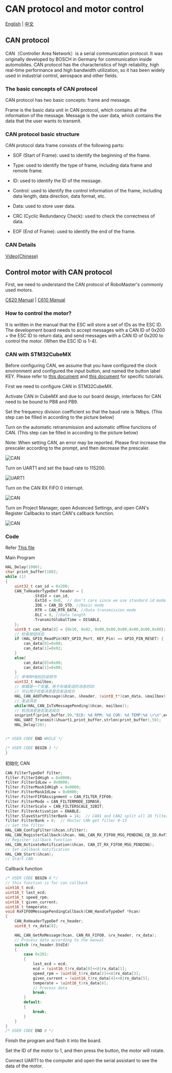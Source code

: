 # CAN protocol and motor control

[English](README.md) | [中文](README_zh.md)

## CAN protocol

CAN（Controller Area Network）is a serial communication protocol. It was originally developed by BOSCH in Germany for communication inside automobiles. CAN protocol has the characteristics of high reliability, high real-time performance and high bandwidth utilization, so it has been widely used in industrial control, aerospace and other fields.

### The basic concepts of CAN protocol

CAN protocol has two basic concepts: frame and message.

Frame is the basic data unit in CAN protocol, which contains all the information of the message. Message is the user data, which contains the data that the user wants to transmit.

### CAN protocol basic structure

CAN protocol data frame consists of the following parts:

- SOF (Start of Frame): used to identify the beginning of the frame.

- Type: used to identify the type of frame, including data frame and remote frame.

- ID: used to identify the ID of the message.

- Control: used to identify the control information of the frame, including data length, data direction, data format, etc.

- Data: used to store user data.

- CRC (Cyclic Redundancy Check): used to check the correctness of data.

- EOF (End of Frame): used to identify the end of the frame.

### CAN Details

[Video(Chinese)](https://www.bilibili.com/video/BV1Dq4y1J7WA/?spm_id_from=333.337.search-card.all.click&vd_source=12f331bedce3ff2e9fdf30aaa1f157d3)

## Control motor with CAN protocol

First, we need to understand the CAN protocol of RoboMaster's commonly used motors.

[C620 Manual](https://www.robomaster.com/zh-CN/products/components/general/M3508) | [C610 Manual](https://www.robomaster.com/zh-CN/products/components/general/M2006)

### How to control the motor?

It is written in the manual that the ESC will store a set of IDs as the ESC ID. The development board needs to accept messages with a CAN ID of 0x200 + the ESC ID to return data, and send messages with a CAN ID of 0x200 to control the motor. (When the ESC ID is 1-4).

### CAN with STM32CubeMX 

Before configuring CAN, we assume that you have configured the clock environment and configured the input button, and named the button label KEY. Please refer to [this document](../6.Key_Input/README.md) and [this document](../2.New_Empty_Project/README.md) for specific tutorials.

First we need to configure CAN in STM32CubeMX.

Activate CAN in CubeMX and due to our board design, interfaces for CAN need to be bound to PB8 and PB9.

Set the frequency division coefficient so that the baud rate is 1Mbps. (This step can be filled in according to the picture below)

Turn on the automatic retransmission and automatic offline functions of CAN. (This step can be filled in according to the picture below)

Note: When setting CAN, an error may be reported. Please first increase the prescaler according to the prompt, and then decrease the prescaler.

![CAN](images/1.png)

Turn on UART1 and set the baud rate to 115200.

![UART1](images/2.png)

Turn on the CAN RX FIFO 0 interrupt.

![CAN](images/3.png)

Turn on Project Manager, open Advanced Settings, and open CAN's Register Callbacks to start CAN's callback function.

![CAN](images/4.png)

### Code

Refer [This file](../../sample/1.16.F103_CAN_Motor/F103_CAN_Motor/Core/Src/main.c)

Main Program

```c
HAL_Delay(1000);
char print_buffer[100];
while (1)
{
    uint32_t can_id = 0x200;
    CAN_TxHeaderTypeDef header = {
            .StdId = can_id,
            .ExtId = 0x0,  // don't care since we use standard id mode
            .IDE = CAN_ID_STD, //Basic mode
            .RTR = CAN_RTR_DATA, //Data transmission mode
            .DLC = 8, //Data length
            .TransmitGlobalTime = DISABLE, 
    };
    uint8_t can_data[8] = {0x10, 0x02, 0x00,0x00,0x00,0x00,0x00,0x00};
    // 检查按钮状态
    if (HAL_GPIO_ReadPin(KEY_GPIO_Port, KEY_Pin) == GPIO_PIN_RESET) {
        can_data[0]=0x08;
        can_data[1]=0x02;
    }
    else{
        can_data[0]=0x00;
        can_data[1]=0x00;
    }
    // 参考RM电机的说明书
    uint32_t mailbox;
    // 邮箱是一个变量，用于存储发送的消息的ID
    // 可以用于检查消息是否发送成功
    HAL_CAN_AddTxMessage(&hcan, &header, (uint8_t*)can_data, &mailbox);
    // 发送消息
    while(HAL_CAN_IsTxMessagePending(&hcan, mailbox));
    // 检测消息是否发送成功
    sniprintf(print_buffer,99,"ECD: %d RPM: %d CUR: %d TEMP:%d \r\n",ecd,speed_rpm,given_current,temperate);
    HAL_UART_Transmit(&huart1,print_buffer,strlen(print_buffer),50);
    HAL_Delay(20);


/* USER CODE END WHILE */

/* USER CODE BEGIN 3 */
}
```

初始化 CAN

```c
CAN_FilterTypeDef filter;
filter.FilterIdHigh = 0x0000;
filter.FilterIdLow = 0x0000;
filter.FilterMaskIdHigh = 0x0000;
filter.FilterMaskIdLow = 0x0000;
filter.FilterFIFOAssignment = CAN_FILTER_FIFO0;
filter.FilterMode = CAN_FILTERMODE_IDMASK;
filter.FilterScale = CAN_FILTERSCALE_32BIT;
filter.FilterActivation = ENABLE;
filter.SlaveStartFilterBank = 14;  // CAN1 and CAN2 split all 28 filters
filter.FilterBank = 0;  // Master CAN get filter 0-13
// Set the filter
HAL_CAN_ConfigFilter(&hcan,&filter);
HAL_CAN_RegisterCallback(&hcan, HAL_CAN_RX_FIFO0_MSG_PENDING_CB_ID,RxFIFO0MessagePendingCallback);
// Register callback function
HAL_CAN_ActivateNotification(&hcan, CAN_IT_RX_FIFO0_MSG_PENDING);
// Set callback notification
HAL_CAN_Start(&hcan);
// Start CAN
```

Callback function

```c
/* USER CODE BEGIN 0 */
// this function is for can callback
uint16_t ecd;
uint16_t last_ecd;
uint16_t speed_rpm;
uint16_t given_current;
uint16_t temperate;
void RxFIFO0MessagePendingCallback(CAN_HandleTypeDef *hcan)
{
    CAN_RxHeaderTypeDef rx_header;
    uint8_t rx_data[8];

    HAL_CAN_GetRxMessage(hcan, CAN_RX_FIFO0, &rx_header, rx_data);
    // Process data according to the manual
    switch (rx_header.StdId)
    {
        case 0x201:
        {
            last_ecd = ecd;
            ecd = (uint16_t)rx_data[0]<<8|rx_data[1];
            speed_rpm = (uint16_t)rx_data[2]<<8|rx_data[3];
            given_current = (uint16_t)rx_data[4]<<8|rx_data[5];
            temperate = (uint16_t)rx_data[6];
            // Process data
            break;
        }
        default:
        {
            break;
        }
    }
}
/* USER CODE END 0 */
```


Finish the program and flash it into the board.

Set the ID of the motor to 1, and then press the button, the motor will rotate.

Connect UART1 to the computer and open the serial assistant to see the data of the motor.
